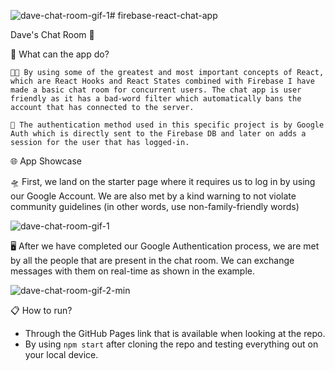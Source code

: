 ![dave-chat-room-gif-1](https://github.com/vwdshka/firebase-react-chat-app/assets/83828320/60c5231f-06fa-4bd1-8a3f-36178c7def3e)﻿# firebase-react-chat-app


Dave's Chat Room 💬

🔭 What can the app do?

	👨‍💻 By using some of the greatest and most important concepts of React, which are React Hooks and React States combined with Firebase I have made a basic chat room for concurrent users. The chat app is user friendly as it has a bad-word filter which automatically bans the account that has connected to the server.

	🔐 The authentication method used in this specific project is by Google Auth which is directly sent to the Firebase DB and later on adds a session for the user that has logged-in.

🌐 App Showcase

🛸 First, we land on the starter page where it requires us to log in by using our Google Account. We are also met by a kind warning to not violate community guidelines (in other words, use non-family-friendly words)

![dave-chat-room-gif-1](https://github.com/vwdshka/firebase-react-chat-app/assets/83828320/0ba2ff68-e31b-45e0-a5de-f3f6a89e9734)


🖥️ After we have completed our Google Authentication process, we are met by all the people that are present in the chat room. We can exchange messages with them on real-time as shown in the example.

![dave-chat-room-gif-2-min](https://github.com/vwdshka/firebase-react-chat-app/assets/83828320/38104880-2715-48d3-857e-6547db779809)

📋 How to run?

* Through the GitHub Pages link that is available when looking at the repo.
* By using ```npm start``` after cloning the repo and testing everything out on your local device.
